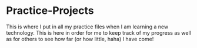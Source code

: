 # Practice-Projects
This is where I put in all my practice files when I am learning a new technology. This is here in order for me to keep track of my progress as well as for others to see how far (or how little, haha) I have come!
